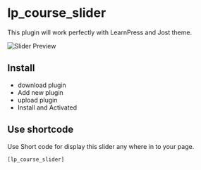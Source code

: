 # lp_course_slider

This plugin will work perfectly with LearnPress and Jost theme.

![Slider Preview](https://raw.github.com/manishankarvakta/lp_course_slider/master/img/cover.png)

## Install
- download plugin
- Add new plugin
- upload plugin
- Install and Activated

## Use shortcode 

Use Short code for display this slider any where in to your page.

```[lp_course_slider]```
